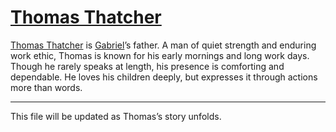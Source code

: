 # [Thomas Thatcher](family/thomas-thatcher.md)

[Thomas Thatcher](family/thomas-thatcher.md) is [Gabriel](gabriel.md)’s father. A man of quiet strength and enduring work ethic, Thomas is known for his early mornings and long work days. Though he rarely speaks at length, his presence is comforting and dependable. He loves his children deeply, but expresses it through actions more than words.

---
This file will be updated as Thomas’s story unfolds.